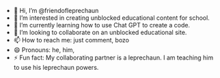 - 👋 Hi, I’m @friendofleprechaun
- 👀 I’m interested in creating unblocked educational content for school.
- 🌱 I’m currently learning how to use Chat GPT to create a code.
- 💞️ I’m looking to collaborate on an unblocked educational site.
- 📫 How to reach me: just comment, bozo
- 😄 Pronouns: he, him, 
- ⚡ Fun fact: My collaborating partner is a leprechaun. I am teaching him to use his leprechaun powers.

<!---
friendofleprechaun/friendofleprechaun is a ✨ special ✨ repository because its `README.md` (this file) appears on your GitHub profile.
You can click the Preview link to take a look at your changes.
--->
